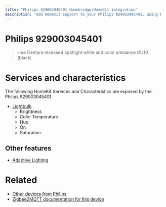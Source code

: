 ```yaml
---
title: "Philips 929003045401 Homebridge/HomeKit integration"
description: "Add HomeKit support to your Philips 929003045401, using Homebridge, Zigbee2MQTT and homebridge-z2m."
---
```

<!---
This file has been GENERATED using src/docgen/docgen.ts
DO NOT EDIT THIS FILE MANUALLY!
-->
# Philips 929003045401
> Hue Centura recessed spotlight white and color ambiance GU10 (black)


# Services and characteristics
The following HomeKit Services and Characteristics are exposed by
the Philips 929003045401

* [Lightbulb](../../light.md)
  * Brightness
  * Color Temperature
  * Hue
  * On
  * Saturation

## Other features
* [Adaptive Lighting](../../light.md)

# Related
* [Other devices from Philips](../index.md#philips)
* [Zigbee2MQTT documentation for this device](https://www.zigbee2mqtt.io/devices/929003045401.html)